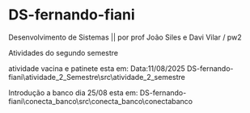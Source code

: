 # DS-fernando-fiani
Desenvolvimento de Sistemas || por prof João Siles e Davi Vilar / pw2

Atividades do segundo semestre

atividade vacina e patinete esta em:
Data:11/08/2025
DS-fernando-fiani\atividade_2_Semestre\src\atividade_2_semestre

Introdução a banco dia 25/08  esta em:
DS-fernando-fiani\conecta_banco\src\conecta_banco\conectabanco



